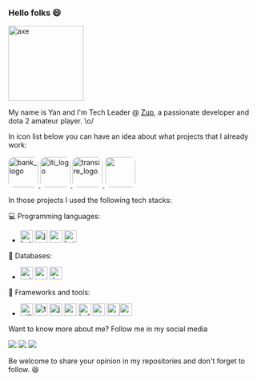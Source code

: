 ### Hello folks 😄
<img src="https://user-images.githubusercontent.com/5366951/139567431-e2ed8b35-df2c-4081-a635-eb6b72b66389.jpg" alt="axe" style="width: 150px"></img>

My name is Yan and I'm Tech Leader @ [Zup](https://www.zup.com.br/), a passionate developer and dota 2 amateur player. \o/

In icon list below you can have an idea about what projects that I already work:


<a href="https://finsiders.com.br/2022/02/28/as-novas-apostas-do-itau-bba-para-crescer-entre-as-techs/">
    <img src="https://encrypted-tbn0.gstatic.com/images?q=tbn:ANd9GcSEjmJtjgyVWWTzhfc2-ZIFCwZokD6ek3lQx4152kLZdl1n4oVQORY2s6yFE4w4JB3O5Jw&usqp=CAU"
         alt="bank_logo" style="border: 0 solid white; border-radius: 10px; width: 60px"/>
</a>
<a href="https://iti.itau/">
    <img src="https://user-images.githubusercontent.com/5366951/139567587-ab4b8231-b8d9-4fd5-97b8-87ed7915e659.png"
         alt="iti_logo" style="border: 0 solid white; border-radius: 10px; width: 60px"/>
</a>
<a href="https://www.transire.com.br/">
    <img src="https://media-exp1.licdn.com/dms/image/C560BAQF1aZ4BOdyqkw/company-logo_200_200/0/1539724184310?e=2147483647&v=beta&t=baUDPXU7Pp5SwciufV0FFAcRhtm56yhzleGKiqOrh0A"
         alt="transire_logo" style="border: 0 solid white; border-radius: 10px; width: 60px"/>
</a>
<a href="https://supergeeks.com.br/">
 <img src="https://pbs.twimg.com/profile_images/834059561032151041/frG20364_400x400.jpg" style="border: 2px solid white; border-radius: 10px; width: 60px" >
</a>

In those projects I used the following tech stacks:

💻 Programming languages:

* <img src="https://upload.wikimedia.org/wikipedia/commons/thumb/7/74/Kotlin_Icon.png/1200px-Kotlin_Icon.png" alt="kotlin_logo" style="width: 25px"/> <img src="https://cdn-icons-png.flaticon.com/512/226/226777.png" alt="java_logo" style="width: 25px"/> <img src="https://iconape.com/wp-content/png_logo_vector/c.png" alt="csharp_logo" style="width: 25px"/> <img src="https://user-images.githubusercontent.com/3613230/41752586-476b0b24-7596-11e8-95fe-8fd3faa21e8a.png" alt="kotlin_logo" style="width: 25px"/>

💾 Databases:

* <img src="https://www.seekpng.com/png/full/256-2566170_free-high-quality-sql-microsoft-sql-server-icon.png" alt="sql_server_icon" style="width: 25px"/> <img src="https://user-images.githubusercontent.com/24623425/36042969-f87531d4-0d8a-11e8-9dee-e87ab8c6a9e3.png" alt="postgres_icon" style="width: 25px"/> <img src="https://destra.software/content/139447302d72e5568f6eb89c4abba1c1.svg" alt="dynamo_db" style="width: 25px"/>

🔧 Frameworks and tools:

* <img src="https://cdn.icon-icons.com/icons2/2415/PNG/512/gitlab_original_logo_icon_146503.png" alt="gitlab_ci" style="width: 25px"/> <img src="https://caiodelgado.dev/content/images/2020/04/terraform_d56939b1fa30e9c48acec1ccd8d4e507.png" alt="terraform_logo" style="width: 25px"/> <img src="http://mirrors.jenkins.io/art/jenkins-logo/headshot.svg" alt="jenkins_logo" style="width: 25px"/> <img src="https://static.docs.com/ui/media/product/azure/spring-cloud.svg" alt="spring_logo" style="width: 25px"/> <img src="https://upload.wikimedia.org/wikipedia/commons/thumb/0/0a/Apache_kafka-icon.svg/2048px-Apache_kafka-icon.svg.png" alt="kafka_logo" style="width: 25px"/> <img src="https://encrypted-tbn0.gstatic.com/images?q=tbn:ANd9GcSm4WweXRCA5-B2-AKKOKntcbUQAlPc0WW5coRkAdLr53h0002Aq6FPWw79--m6GGdHGiM&usqp=CAU" alt="avro_logo" style="width: 25px"/> <img src="https://media-exp1.licdn.com/dms/image/C4D0BAQEqngOW2G6vuw/company-logo_200_200/0/1624901824586?e=2147483647&v=beta&t=RM9fTeiBtqI7u44mhCKfbr8MWkw5ZxvAVMHBqofV0Bk" alt="aws_logo" style="width: 25px"/><img src="https://git-scm.com/images/logos/downloads/Git-Icon-1788C.png" alt="aws_logo" style="width: 25px"/>

Want to know more about me? Follow me in my social media

<a href="https://instagram.com/yan.brandao" target="_blank"><img src="https://img.shields.io/badge/-Instagram-%23E4405F?style=for-the-badge&logo=instagram&logoColor=white" target="_blank"></a> 
<a href = "mailto:ybrandao.d@gmail.com"><img src="https://img.shields.io/badge/-Gmail-%23333?style=for-the-badge&logo=gmail&logoColor=white" target="_blank"></a>
<a href="https://www.linkedin.com/in/yanbrandao/" target="_blank"><img src="https://img.shields.io/badge/-LinkedIn-%230077B5?style=for-the-badge&logo=linkedin&logoColor=white" target="_blank"></a>

Be welcome to share your opinion in my repositories and don't forget to follow. 😆
